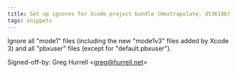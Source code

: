 ```yaml
---
title: Set up ignores for Xcode project bundle (Hextrapolate, d53618b)
tags: snippets
---
```


Ignore all "mode1" files (including the new "mode1v3" files added by Xcode 3) and all "pbxuser" files (except for "default.pbxuser").

Signed-off-by: Greg Hurrell &lt;greg@hurrell.net&gt;
